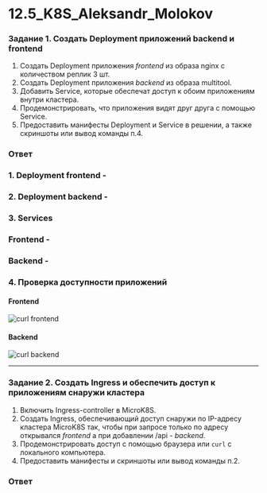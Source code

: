 # 12.5_K8S_Aleksandr_Molokov

### Задание 1. Создать Deployment приложений backend и frontend

1. Создать Deployment приложения _frontend_ из образа nginx с количеством реплик 3 шт.
2. Создать Deployment приложения _backend_ из образа multitool. 
3. Добавить Service, которые обеспечат доступ к обоим приложениям внутри кластера. 
4. Продемонстрировать, что приложения видят друг друга с помощью Service.
5. Предоставить манифесты Deployment и Service в решении, а также скриншоты или вывод команды п.4.

### Ответ

### 1. Deployment frontend - ![]()

### 2. Deployment backend - ![]()

### 3. Services
### Frontend - ![]()
### Backend - ![]()

### 4. Проверка доступности приложений

#### Frontend

![curl frontend](https://github.com/ALEMOLOKOV/12.5_K8S_Aleksandr_Molokov/assets/109212419/33f8696d-64b2-45da-890f-3ac64f0f28ca)

#### Backend

![curl backend](https://github.com/ALEMOLOKOV/12.5_K8S_Aleksandr_Molokov/assets/109212419/8aba1a28-efe6-48a8-9d05-5f214620bcf3)


------

### Задание 2. Создать Ingress и обеспечить доступ к приложениям снаружи кластера

1. Включить Ingress-controller в MicroK8S.
2. Создать Ingress, обеспечивающий доступ снаружи по IP-адресу кластера MicroK8S так, чтобы при запросе только по адресу открывался _frontend_ а при добавлении /api - _backend_.
3. Продемонстрировать доступ с помощью браузера или `curl` с локального компьютера.
4. Предоставить манифесты и скриншоты или вывод команды п.2.

### Ответ
